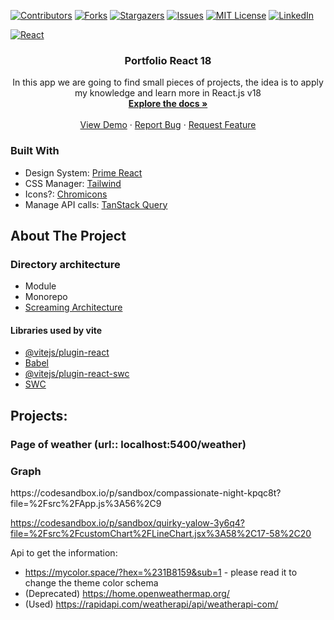 [![Contributors][contributors-shield]][contributors-url]
[![Forks][forks-shield]][forks-url]
[![Stargazers][stars-shield]][stars-url]
[![Issues][issues-shield]][issues-url]
[![MIT License][license-shield]][license-url]
[![LinkedIn][linkedin-shield]][linkedin-url]

<!-- PROJECT LOGO -->

[![React][React.js]][React-url]
<br />

<div align="center">
    <h3 align="center">Portfolio React 18</h3>
    <p align="center">
        In this app we are going to find small pieces of projects, the idea is to apply my knowledge and learn more in React.js v18
        <br />
        <a href="https://github.com/cavidev/reactjs-v18/wiki"><strong>Explore the docs »</strong></a>
        <br />
        <br />
        <a href="https://cavidev.github.io/reactjs-v18/">View Demo</a>
        ·
        <a href="https://github.com/cavidev/reactjs-v18/issues/new?labels=bug&template=bug-report---.md">Report Bug</a>
        ·
        <a href="https://github.com/cavidev/reactjs-v18/issues/new?labels=enhancement&template=feature-request---.md">Request Feature</a>
    </p>
</div>

### Built With

-   Design System: [Prime React](https://primereact.org/installation/)
-   CSS Manager: [Tailwind](https://tailwindcss.com/)
-   Icons?: [Chromicons](https://lifeomic.github.io/chromicons.com/)
-   Manage API calls: [TanStack Query](https://tanstack.com/query/latest/docs/framework/react/overview)

<!-- ABOUT THE PROJECT -->

## About The Project

### Directory architecture

-   Module
-   Monorepo
-   [Screaming Architecture](https://blog.cleancoder.com/uncle-bob/2011/09/30/Screaming-Architecture.html)

#### Libraries used by vite

-   [@vitejs/plugin-react](https://github.com/vitejs/vite-plugin-react/blob/main/packages/plugin-react/README.md)
-   [Babel](https://babeljs.io/)
-   [@vitejs/plugin-react-swc](https://github.com/vitejs/vite-plugin-react-swc)
-   [SWC](https://swc.rs/)

## Projects:

### Page of weather (url:: localhost:5400/weather)

### Graph

<summary>
https://codesandbox.io/p/sandbox/compassionate-night-kpqc8t?file=%2Fsrc%2FApp.js%3A56%2C9

https://codesandbox.io/p/sandbox/quirky-yalow-3y6q4?file=%2Fsrc%2FcustomChart%2FLineChart.jsx%3A58%2C17-58%2C20

</summary>

Api to get the information:

-   https://mycolor.space/?hex=%231B8159&sub=1 - please read it to change the theme color schema
-   (Deprecated) https://home.openweathermap.org/
-   (Used) https://rapidapi.com/weatherapi/api/weatherapi-com/

<!-- https://www.markdownguide.org/basic-syntax/#reference-style-links -->

[contributors-shield]: https://img.shields.io/github/contributors/cavidev/reactjs-v18.svg?style=for-the-badge
[contributors-url]: https://github.com/cavidev/reactjs-v18/graphs/contributors
[forks-shield]: https://img.shields.io/github/forks/cavidev/reactjs-v18.svg?style=for-the-badge
[forks-url]: https://github.com/cavidev/reactjs-v18/network/members
[stars-shield]: https://img.shields.io/github/stars/cavidev/reactjs-v18.svg?style=for-the-badge
[stars-url]: https://github.com/cavidev/reactjs-v18/stargazers
[issues-shield]: https://img.shields.io/github/issues/cavidev/reactjs-v18.svg?style=for-the-badge
[issues-url]: https://github.com/cavidev/reactjs-v18/issues
[license-shield]: https://img.shields.io/github/license/cavidev/reactjs-v18.svg?style=for-the-badge
[license-url]: https://github.com/cavidev/reactjs-v18/blob/master/LICENSE.txt
[linkedin-shield]: https://img.shields.io/badge/-LinkedIn-black.svg?style=for-the-badge&logo=linkedin&colorB=555
[linkedin-url]: https://linkedin.com/in/carlosmariovillafuerte
[React.js]: https://img.shields.io/badge/React-20232A?style=for-the-badge&logo=react&logoColor=61DAFB
[React-url]: https://reactjs.org/

